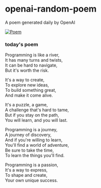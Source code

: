 
# openai-random-poem
 A poem generated daily by OpenAI

[![Poem](https://github.com/fbiego/openai-random-poem/actions/workflows/main.yml/badge.svg)](https://github.com/fbiego/openai-random-poem/actions/workflows/main.yml)

### today's poem  
  
Programming is like a river,  
It has many turns and twists,  
It can be hard to navigate,  
But it's worth the risk.  
  
It's a way to create,  
To explore new ideas,  
To build something great,  
And make it come alive.  
  
It's a puzzle, a game,  
A challenge that's hard to tame,  
But if you stay on the path,  
You will learn, and you will last.  
  
Programming is a journey,  
A journey of discovery,  
And if you're willing to learn,  
You'll find a world of adventure,  
Be sure to take the time,  
To learn the things you'll find.  
  
Programming is a passion,  
It's a way to express,  
To shape and create,  
Your own unique success.